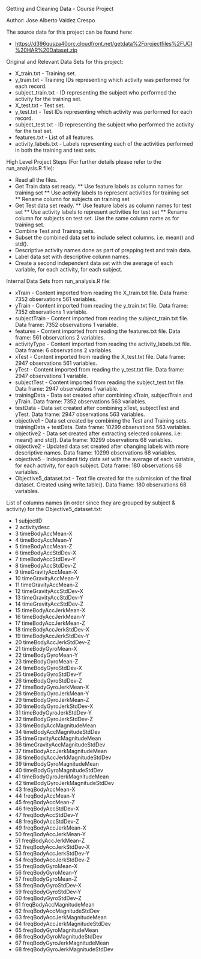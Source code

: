 Getting and Cleaning Data - Course Project

Author: Jose Alberto Valdez Crespo

The source data for this project can be found here: 

* https://d396qusza40orc.cloudfront.net/getdata%2Fprojectfiles%2FUCI%20HAR%20Dataset.zip

Original and Relevant Data Sets for this project:
* X_train.txt - Training set.
* y_train.txt - Training IDs representing which activity was performed for each record.
* subject_train.txt - ID representing the subject who performed the activity for the training set.
* X_test.txt - Test set.
* y_test.txt - Test IDs representing which activity was performed for each record.
* subject_test.txt - ID representing the subject who performed the activity for the test set.
* features.txt - List of all features.
* activity_labels.txt - Labels representing each of the activities performed in both the training and test sets.

High Level Project Steps (For further details please refer to the run_analysis.R file):
* Read all the files.
* Get Train data set ready.
  ** Use feature labels as column names for training set
  ** Use activity labels to represent activities for training set
  ** Rename column for subjects on training set
* Get Test data set ready.
  ** Use feature labels as column names for test set
  ** Use activity labels to represent activities for test set
  ** Rename column for subjects on test set. Use the same column name as for training set.
* Combine Test and Training sets.
* Subset the combined data set to include select columns. i.e. mean() and std().
* Descriptive activity names done as part of prepping test and train data.
* Label data set with descriptive column names.
* Create a second independent data set with the average of each variable, for each activity, for each subject.

Internal Data Sets from run_analysis.R file:
* xTrain - Content imported from reading the X_train.txt file. Data frame: 7352 observations 561 variables.
* yTrain - Content imported from reading the y_train.txt file. Data frame: 7352 observations 1 variable.
* subjectTrain - Content imported from reading the subject_train.txt file. Data frame: 7352 observations 1 variable.
* features - Content imported from reading the features.txt file. Data frame: 561 observations 2 variables.
* activityType - Content imported from reading the activity_labels.txt file. Data frame: 6 observations 2 variables.
* xTest - Content imported from reading the X_test.txt file. Data frame: 2947 observations 561 variables.
* yTest - Content imported from reading the y_test.txt file. Data frame: 2947 observations 1 variable.
* subjectTest - Content imported from reading the subject_test.txt file. Data frame: 2947 observations 1 variable. 
* trainingData - Data set created after combining xTrain, subjectTrain and yTrain. Data frame: 7352 observations 563 variables.
* testData - Data set created after combining xTest, subjectTest and yTest. Data frame: 2947 observations 563 variables.
* objective1 - Data set created by combining the Test and Training sets. trainingData + testData. Data frame: 10299 observations 563 variables.
* objective2 - Data set created after extracting selected columns. i.e: mean() and std(). Data frame: 10299 observations 68 variables.
* objective2 - Updated data set created after changing labels with more descriptive names. Data frame: 10299 observations 68 variables.
* objective5 - Independent tidy data set with the average of each variable, for each activity, for each subject. Data frame: 180 observations 68 variables.
* Objective5_dataset.txt - Text file created for the submission of the final dataset. Created using write.table(). Data frame: 180 observations 68 variables.

List of columns names (in order since they are grouped by subject & activity) for the Objective5_dataset.txt:
* 1 subjectID
* 2	activitydesc
* 3	timeBodyAccMean-X
* 4	timeBodyAccMean-Y
* 5	timeBodyAccMean-Z
* 6	timeBodyAccStdDev-X
* 7	timeBodyAccStdDev-Y
* 8	timeBodyAccStdDev-Z
* 9	timeGravityAccMean-X
* 10	timeGravityAccMean-Y
* 11	timeGravityAccMean-Z
* 12	timeGravityAccStdDev-X
* 13	timeGravityAccStdDev-Y
* 14	timeGravityAccStdDev-Z
* 15	timeBodyAccJerkMean-X
* 16	timeBodyAccJerkMean-Y
* 17	timeBodyAccJerkMean-Z
* 18	timeBodyAccJerkStdDev-X
* 19	timeBodyAccJerkStdDev-Y
* 20	timeBodyAccJerkStdDev-Z
* 21	timeBodyGyroMean-X
* 22	timeBodyGyroMean-Y
* 23	timeBodyGyroMean-Z
* 24	timeBodyGyroStdDev-X
* 25	timeBodyGyroStdDev-Y
* 26	timeBodyGyroStdDev-Z
* 27	timeBodyGyroJerkMean-X
* 28	timeBodyGyroJerkMean-Y
* 29	timeBodyGyroJerkMean-Z
* 30	timeBodyGyroJerkStdDev-X
* 31	timeBodyGyroJerkStdDev-Y
* 32	timeBodyGyroJerkStdDev-Z
* 33	timeBodyAccMagnitudeMean
* 34	timeBodyAccMagnitudeStdDev
* 35	timeGravityAccMagnitudeMean
* 36	timeGravityAccMagnitudeStdDev
* 37	timeBodyAccJerkMagnitudeMean
* 38	timeBodyAccJerkMagnitudeStdDev
* 39	timeBodyGyroMagnitudeMean
* 40	timeBodyGyroMagnitudeStdDev
* 41	timeBodyGyroJerkMagnitudeMean
* 42	timeBodyGyroJerkMagnitudeStdDev
* 43	freqBodyAccMean-X
* 44	freqBodyAccMean-Y
* 45	freqBodyAccMean-Z
* 46	freqBodyAccStdDev-X
* 47	freqBodyAccStdDev-Y
* 48	freqBodyAccStdDev-Z
* 49	freqBodyAccJerkMean-X
* 50	freqBodyAccJerkMean-Y
* 51	freqBodyAccJerkMean-Z
* 52	freqBodyAccJerkStdDev-X
* 53	freqBodyAccJerkStdDev-Y
* 54	freqBodyAccJerkStdDev-Z
* 55	freqBodyGyroMean-X
* 56	freqBodyGyroMean-Y
* 57	freqBodyGyroMean-Z
* 58	freqBodyGyroStdDev-X
* 59	freqBodyGyroStdDev-Y
* 60	freqBodyGyroStdDev-Z
* 61	freqBodyAccMagnitudeMean
* 62	freqBodyAccMagnitudeStdDev
* 63	freqBodyAccJerkMagnitudeMean
* 64	freqBodyAccJerkMagnitudeStdDev
* 65	freqBodyGyroMagnitudeMean
* 66	freqBodyGyroMagnitudeStdDev
* 67	freqBodyGyroJerkMagnitudeMean
* 68	freqBodyGyroJerkMagnitudeStdDev
